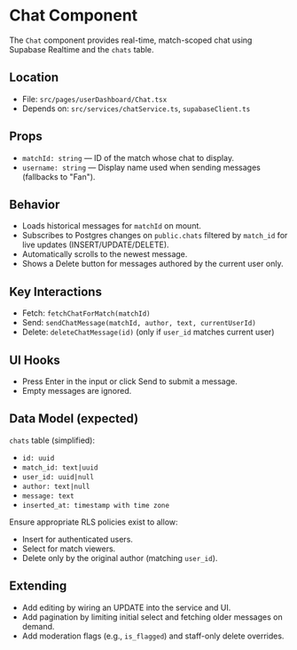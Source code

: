 # Chat Component

The `Chat` component provides real-time, match-scoped chat using Supabase Realtime and the `chats` table.

## Location

- File: `src/pages/userDashboard/Chat.tsx`
- Depends on: `src/services/chatService.ts`, `supabaseClient.ts`

## Props

- `matchId: string` — ID of the match whose chat to display.
- `username: string` — Display name used when sending messages (fallbacks to "Fan").

## Behavior

- Loads historical messages for `matchId` on mount.
- Subscribes to Postgres changes on `public.chats` filtered by `match_id` for live updates (INSERT/UPDATE/DELETE).
- Automatically scrolls to the newest message.
- Shows a Delete button for messages authored by the current user only.

## Key Interactions

- Fetch: `fetchChatForMatch(matchId)`
- Send: `sendChatMessage(matchId, author, text, currentUserId)`
- Delete: `deleteChatMessage(id)` (only if `user_id` matches current user)

## UI Hooks

- Press Enter in the input or click Send to submit a message.
- Empty messages are ignored.

## Data Model (expected)

`chats` table (simplified):

- `id: uuid`
- `match_id: text|uuid`
- `user_id: uuid|null`
- `author: text|null`
- `message: text`
- `inserted_at: timestamp with time zone`

Ensure appropriate RLS policies exist to allow:
- Insert for authenticated users.
- Select for match viewers.
- Delete only by the original author (matching `user_id`).

## Extending

- Add editing by wiring an UPDATE into the service and UI.
- Add pagination by limiting initial select and fetching older messages on demand.
- Add moderation flags (e.g., `is_flagged`) and staff-only delete overrides.

